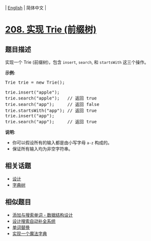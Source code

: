 
| [English](README_EN.md) | 简体中文 |

# [208. 实现 Trie (前缀树)](https://leetcode-cn.com/problems/implement-trie-prefix-tree/)

## 题目描述

<p>实现一个 Trie (前缀树)，包含&nbsp;<code>insert</code>,&nbsp;<code>search</code>, 和&nbsp;<code>startsWith</code>&nbsp;这三个操作。</p>

<p><strong>示例:</strong></p>

<pre>Trie trie = new Trie();

trie.insert(&quot;apple&quot;);
trie.search(&quot;apple&quot;);   // 返回 true
trie.search(&quot;app&quot;);     // 返回 false
trie.startsWith(&quot;app&quot;); // 返回 true
trie.insert(&quot;app&quot;);   
trie.search(&quot;app&quot;);     // 返回 true</pre>

<p><strong>说明:</strong></p>

<ul>
	<li>你可以假设所有的输入都是由小写字母&nbsp;<code>a-z</code>&nbsp;构成的。</li>
	<li>保证所有输入均为非空字符串。</li>
</ul>


## 相关话题

- [设计](https://leetcode-cn.com/tag/design)
- [字典树](https://leetcode-cn.com/tag/trie)

## 相似题目

- [添加与搜索单词 - 数据结构设计](../design-add-and-search-words-data-structure/README.md)
- [设计搜索自动补全系统](../design-search-autocomplete-system/README.md)
- [单词替换](../replace-words/README.md)
- [实现一个魔法字典](../implement-magic-dictionary/README.md)
